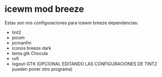 # icewm mod breeze
Estas son mis configuraciones para icewm breeze
dependencias:
- tint2
- picom
- pcmanfm
- iconos breeze dark
- tema gtk Chocula
- rofi
- logout-GTK (OPCIONAL EDITANDO LAS CONFIGURACIONES DE TINT2 pueden poner otro programa)
